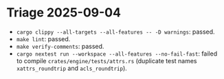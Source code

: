 # Triage 2025-09-04

- `cargo clippy --all-targets --all-features -- -D warnings`: passed.
- `make lint`: passed.
- `make verify-comments`: passed.
- `cargo nextest run --workspace --all-features --no-fail-fast`: failed to compile `crates/engine/tests/attrs.rs` (duplicate test names `xattrs_roundtrip` and `acls_roundtrip`).
